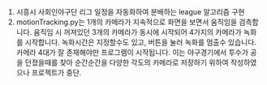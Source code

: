 1. 시흥시 사회인야구단 리그 일정을 자동화하여 분배하는 league 알고리즘 구현
2. motionTracking.py는 1개의 카메라가 지속적으로 화면을 보면서 움직임을 검측합니다.
   움직임 시 꺼져있던 3개의 카메라가 동시에 시작되어 4가지의 카메라가 녹화를 시작합니다.
   녹화시간은 지정할수도 있고, 버튼을 눌러 녹화를 멈출수 있습니다.
   카메라 4대가 잘 존재해야만 프로그램이 시작됩니다. 
   이는 야구경기에서 투수가 공을 던졌을때를 찾아 순간순간을 다양한 각도의 카메라로 저장하기 위하여 작성하였으나 프로젝트가 중단.
   
   
